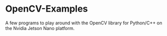 # OpenCV-Examples

A few programs to play around with the OpenCV library for Python/C++ on the Nvidia Jetson Nano platform.
